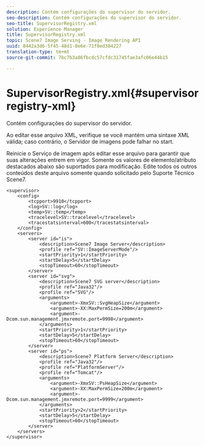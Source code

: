 ```yaml
---
description: Contém configurações do supervisor do servidor.
seo-description: Contém configurações do supervisor do servidor.
seo-title: SupervisorRegistry.xml
solution: Experience Manager
title: SupervisorRegistry.xml
topic: Scene7 Image Serving - Image Rendering API
uuid: 8442a3d6-5f45-48d1-8e6e-71f0ed384227
translation-type: tm+mt
source-git-commit: 7bc7b3a86fbcdc57cfdc31745fae3afc06e44b15

---
```



# SupervisorRegistry.xml{#supervisorregistry-xml}

Contém configurações do supervisor do servidor.

Ao editar esse arquivo XML, verifique se você mantém uma sintaxe XML válida; caso contrário, o Servidor de imagens pode falhar no start.

Reinicie o Serviço de imagem após editar esse arquivo para garantir que suas alterações entrem em vigor. Somente os valores de elemento/atributo destacados abaixo são suportados para modificação. Edite todos os outros conteúdos deste arquivo somente quando solicitado pelo Suporte Técnico Scene7.

```
<supervisor>
    <config>
        <tcpport>9910</tcpport>
        <log>SV::log</log>
        <temp>SV::temp</temp>
        <tracelevel>SV::tracelevel</tracelevel>
        <tracestatsinterval>600</tracestatsinterval>
    </config>
    <servers>
        <server id="is">
            <description>Scene7 Image Server</description>
            <profile ref="SV::ImageServerMode"/>
            <startPriority>1</startPriority>
            <startDelay>5</startDelay>
            <stopTimeout>60</stopTimeout>
        </server>
        <server id="svg">
            <description>Scene7 SVG server</description>
            <profile ref="Java32"/>
            <profile ref="SVG"/>
            <arguments>
                <argument>-XmxSV::SvgHeapSize</argument>
                <argument>-XX:MaxPermSize=200m</argument>
                <argument>-Dcom.sun.management.jmxremote.port=9998</argument>
            </arguments>
            <startPriority>1</startPriority>
            <startDelay>5</startDelay>
            <stopTimeout>60</stopTimeout>
        </server>
        <server id="ps">
            <description>Scene7 Platform Server</description>
            <profile ref="Java32"/>
            <profile ref="PlatformServer"/>
            <profile ref="Tomcat"/>
            <arguments>
                <argument>-XmxSV::PsHeapSize</argument>
                <argument>-XX:MaxPermSize=200m</argument>
                <argument>-Dcom.sun.management.jmxremote.port=9999</argument>
            </arguments>
            <startPriority>2</startPriority>
            <startDelay>5</startDelay>
            <stopTimeout>60</stopTimeout>
        </server>
    </servers>
</supervisor>
```

